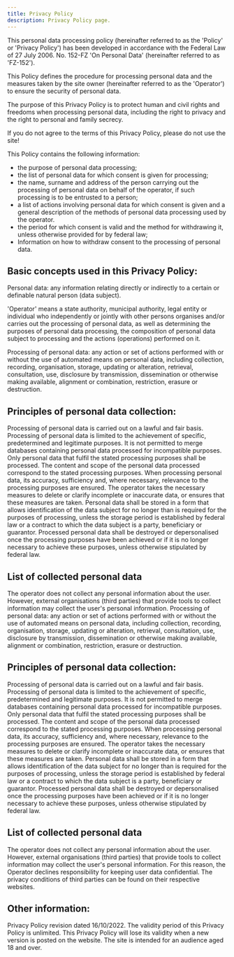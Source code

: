 ```yaml
---
title: Privacy Policy
description: Privacy Policy page.
---
```


This personal data processing policy (hereinafter referred to as the 'Policy' or 'Privacy Policy') has been developed in accordance with the Federal Law of 27 July 2006. No. 152-FZ 'On Personal Data' (hereinafter referred to as 'FZ-152').

This Policy defines the procedure for processing personal data and the measures taken by the site owner (hereinafter referred to as the 'Operator') to ensure the security of personal data.

The purpose of this Privacy Policy is to protect human and civil rights and freedoms when processing personal data, including the right to privacy and the right to personal and family secrecy.

If you do not agree to the terms of this Privacy Policy, please do not use the site!

This Policy contains the following information:

- the purpose of personal data processing;
- the list of personal data for which consent is given for processing;
- the name, surname and address of the person carrying out the processing of personal data on behalf of the operator, if such processing is to be entrusted to a person;
- a list of actions involving personal data for which consent is given and a general description of the methods of personal data processing used by the operator.
- the period for which consent is valid and the method for withdrawing it, unless otherwise provided for by federal law;
- Information on how to withdraw consent to the processing of personal data.

## Basic concepts used in this Privacy Policy:

Personal data: any information relating directly or indirectly to a certain or definable natural person (data subject).

'Operator' means a state authority, municipal authority, legal entity or individual who independently or jointly with other persons organises and/or carries out the processing of personal data, as well as determining the purposes of personal data processing, the composition of personal data subject to processing and the actions (operations) performed on it.

Processing of personal data: any action or set of actions performed with or without the use of automated means on personal data, including collection, recording, organisation, storage, updating or alteration, retrieval, consultation, use, disclosure by transmission, dissemination or otherwise making available, alignment or combination, restriction, erasure or destruction.

## Principles of personal data collection:

Processing of personal data is carried out on a lawful and fair basis.
Processing of personal data is limited to the achievement of specific, predetermined and legitimate purposes.
It is not permitted to merge databases containing personal data processed for incompatible purposes.
Only personal data that fulfil the stated processing purposes shall be processed.
The content and scope of the personal data processed correspond to the stated processing purposes.
When processing personal data, its accuracy, sufficiency and, where necessary, relevance to the processing purposes are ensured.
The operator takes the necessary measures to delete or clarify incomplete or inaccurate data, or ensures that these measures are taken.
Personal data shall be stored in a form that allows identification of the data subject for no longer than is required for the purposes of processing, unless the storage period is established by federal law or a contract to which the data subject is a party, beneficiary or guarantor. Processed personal data shall be destroyed or depersonalised once the processing purposes have been achieved or if it is no longer necessary to achieve these purposes, unless otherwise stipulated by federal law.

## List of collected personal data

The operator does not collect any personal information about the user. However, external organisations (third parties) that provide tools to collect information may collect the user's personal information.
Processing of personal data: any action or set of actions performed with or without the use of automated means on personal data, including collection, recording, organisation, storage, updating or alteration, retrieval, consultation, use, disclosure by transmission, dissemination or otherwise making available, alignment or combination, restriction, erasure or destruction.

## Principles of personal data collection:

Processing of personal data is carried out on a lawful and fair basis.
Processing of personal data is limited to the achievement of specific, predetermined and legitimate purposes.
It is not permitted to merge databases containing personal data processed for incompatible purposes.
Only personal data that fulfil the stated processing purposes shall be processed.
The content and scope of the personal data processed correspond to the stated processing purposes.
When processing personal data, its accuracy, sufficiency and, where necessary, relevance to the processing purposes are ensured.
The operator takes the necessary measures to delete or clarify incomplete or inaccurate data, or ensures that these measures are taken.
Personal data shall be stored in a form that allows identification of the data subject for no longer than is required for the purposes of processing, unless the storage period is established by federal law or a contract to which the data subject is a party, beneficiary or guarantor. Processed personal data shall be destroyed or depersonalised once the processing purposes have been achieved or if it is no longer necessary to achieve these purposes, unless otherwise stipulated by federal law.

## List of collected personal data
The operator does not collect any personal information about the user. However, external organisations (third parties) that provide tools to collect information may collect the user's personal information.
For this reason, the Operator declines responsibility for keeping user data confidential. The privacy conditions of third parties can be found on their respective websites.

## Other information:

Privacy Policy revision dated 16/10/2022.
The validity period of this Privacy Policy is unlimited.
This Privacy Policy will lose its validity when a new version is posted on the website.
The site is intended for an audience aged 18 and over.